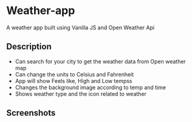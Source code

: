 # Weather-app
A weather app built using Vanilla JS and Open Weather Api

## Description
- Can search for your city to get the weather data from Open weather map
- Can change the units to Celsius and Fahrenheit
- App will show Feels like, High and Low tempss
- Changes the background image according to temp and time
- Shows weather type and the icon related to weather

## Screenshots

